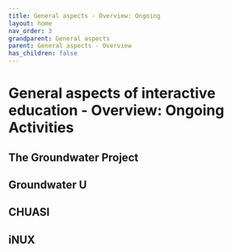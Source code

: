 ```yaml
---
title: General aspects - Overview: Ongoing
layout: home
nav_order: 3
grandparent: General aspects
parent: General aspects - Overview
has_children: false
---
```


# General aspects of interactive education - Overview: Ongoing Activities

## The Groundwater Project

## Groundwater U

## CHUASI

## iNUX
